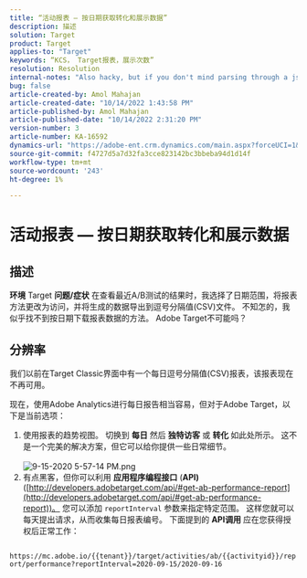 ```yaml
---
title: “活动报表 — 按日期获取转化和展示数据”
description: 描述
solution: Target
product: Target
applies-to: "Target"
keywords: “KCS， Target报表，展示次数”
resolution: Resolution
internal-notes: "Also hacky, but if you don't mind parsing through a json file for the data, the UI makes a request to get that daily data when you load the trend report above you could grab. If you monitor the network calls it should be one with the file name of performance.at.json."
bug: false
article-created-by: Amol Mahajan
article-created-date: "10/14/2022 1:43:58 PM"
article-published-by: Amol Mahajan
article-published-date: "10/14/2022 2:31:20 PM"
version-number: 3
article-number: KA-16592
dynamics-url: "https://adobe-ent.crm.dynamics.com/main.aspx?forceUCI=1&pagetype=entityrecord&etn=knowledgearticle&id=0c11673f-c64b-ed11-bba2-002248086cae"
source-git-commit: f4727d5a7d32fa3cce823142bc3bbeba94d1d14f
workflow-type: tm+mt
source-wordcount: '243'
ht-degree: 1%

---
```


# 活动报表 — 按日期获取转化和展示数据

## 描述

<b>环境</b>
Target
<b>问题/症状</b>
在查看最近A/B测试的结果时，我选择了日期范围，将报表方法更改为访问，并将生成的数据导出到逗号分隔值(CSV)文件。 不知怎的，我似乎找不到按日期下载报表数据的方法。 Adobe Target不可能吗？




## 分辨率


我们以前在Target Classic界面中有一个每日逗号分隔值(CSV)报表，该报表现在不再可用。

现在，使用Adobe Analytics进行每日报告相当容易，但对于Adobe Target，以下是当前选项：

1. 使用报表的趋势视图。 切换到 <b>每日</b> 然后 <b>独特访客</b> 或 <b>转化</b> 如此处所示。 这不是一个完美的解决方案，但它可以给你提供一些日常细节。<br>\
   ![9-15-2020 5-57-14 PM.png](https://experienceleaguecommunities.adobe.com/t5/image/serverpage/image-id/26856iB79D1F7E2EB217FD/image-size/medium?v=1.0&amp;amp;px=400)
2. 有点黑客，但你可以利用 <b>应用程序编程接口</b> (<b>API)</b> ([http://developers.adobetarget.com/api/#get-ab-performance-report](http://developers.adobetarget.com/api/#get-ab-performance-report))。 您可以添加 `reportInterval` 参数来指定特定范围。 这样您就可以每天提出请求，从而收集每日报表编号。 下面提到的 <b>API调用</b> 应在您获得授权后正常工作：


`      https://mc.adobe.io/{{tenant}}/target/activities/ab/{{activityid}}/report/performance?reportInterval=2020-09-15/2020-09-16`


